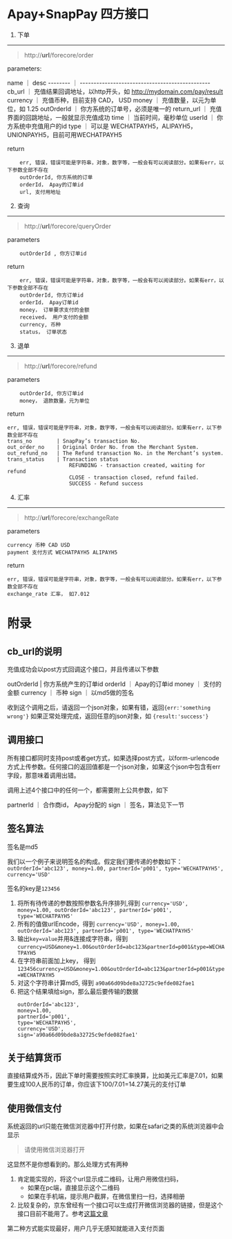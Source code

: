 Apay+SnapPay 四方接口
===========

1. 下单
---------------
>http://**url**/forecore/order

parameters:

name     ｜ desc
-------- ｜ -----------------------------------------------
cb_url   ｜ 充值结果回调地址，以http开头，如 http://mydomain.com/pay/result
currency ｜ 充值币种，目前支持 CAD， USD
money 	 ｜ 充值数量，以元为单位，如 1.25
outOrderId 	｜ 你方系统的订单号，必须是唯一的
return_url 	｜ 充值界面的回跳地址，一般就显示充值成功 
time 	｜ 当前时间，毫秒单位
userId 	｜ 你方系统中充值用户的id
type 	｜ 可以是 WECHATPAYH5，ALIPAYH5，UNIONPAYH5，目前可用WECHATPAYH5

return
```
	err, 错误，错误可能是字符串，对象，数字等，一般会有可以阅读部分。如果有err，以下参数全部不存在
	outOrderId, 你方系统的订单
	orderId， Apay的订单id
	url, 支付用地址
```

2. 查询
---------------
>http://**url**/forecore/queryOrder

parameters
```
	outOrderId , 你方订单id
```
return
```
	err, 错误，错误可能是字符串，对象，数字等，一般会有可以阅读部分。如果有err，以下参数全部不存在
	outOrderId, 你方订单id
	orderId， Apay订单id
	money， 订单要求支付的金额
	received， 用户支付的金额
	currency, 币种
	status， 订单状态
```

3. 退单
---------------
>http://**url**/forecore/refund

parameters
```
	outOrderId, 你方订单id
	money， 退款数量，元为单位
```

return
```
err, 错误，错误可能是字符串，对象，数字等，一般会有可以阅读部分。如果有err，以下参数全部不存在
trans_no		| SnapPay’s transaction No.
out_order_no 	| Original Order No. from the Merchant System.
out_refund_no	| The Refund transaction No. in the Merchant’s system.
trans_status	| Transaction status 
					REFUNDING - transaction created, waiting for refund
					CLOSE - transaction closed, refund failed.
					SUCCESS - Refund success
```
4. 汇率
---------------
>http://**url**/forecore/exchangeRate

parameters
```
currency 币种 CAD USD
payment 支付方式 WECHATPAYH5 ALIPAYH5
```

return 
```
err, 错误，错误可能是字符串，对象，数字等，一般会有可以阅读部分。如果有err，以下参数全部不存在
exchange_rate 汇率， 如7.012
```

附录
===============================
cb_url的说明
-------------------------
充值成功会以post方式回调这个接口，并且传递以下参数

outOrderId	| 你方系统产生的订单id
orderId		｜ Apay的订单id
money		｜ 支付的金额
currency	｜ 币种
sign		｜ 以md5做的签名

收到这个调用之后，请返回一个json对象，如果有错，返回``` {err:'something wrong'} ```
如果正常处理完成，返回任意的json对象，如 ``` {result:'success'} ```

调用接口
-------------------------
所有接口都同时支持post或者get方式，如果选择post方式，以form-urlencode方式上传参数。任何接口的返回值都是一个json对象，如果这个json中包含有err字段，那意味着调用出错。

调用上述4个接口中的任何一个，都需要附上公共参数，如下

partnerId	｜ 合作商id， Apay分配的
sign		｜ 签名，算法见下一节

签名算法
-------------------------
签名是md5

我们以一个例子来说明签名的构成。假定我们要传递的参数如下：
```outOrderId='abc123', money=1.00, partnerId='p001', type='WECHATPAYH5', currency='USD'```

签名的key是``` 123456 ```

1. 将所有待传递的参数按照参数名升序排列,得到
   ``` currency='USD', money=1.00, outOrderId='abc123', partnerId='p001', type='WECHATPAYH5'  ```
2. 所有的值做urlEncode，得到
	``` currency='USD', money=1.00, outOrderId='abc123', partnerId='p001', type='WECHATPAYH5'  ```
3. 输出```key=value```并用&连接成字符串，得到
	``` currency=USD&money=1.00&outOrderId=abc123&partnerId=p001&type=WECHATPAYH5 ```
4. 在字符串前面加上key， 得到
	``` 123456currency=USD&money=1.00&outOrderId=abc123&partnerId=p001&type=WECHATPAYH5 ```
5. 对这个字符串计算md5, 得到
   ```a90a66d09bde8a32725c9efde082fae1```
6. 把这个结果填给sign，那么最后要传输的数据
   ```
   outOrderId='abc123', 
   money=1.00, 
   partnerId='p001', 
   type='WECHATPAYH5', 
   currency='USD',
   sign='a90a66d09bde8a32725c9efde082fae1'
   ```

关于结算货币
---------------------------
直接结算成外币，因此下单时需要按照实时汇率换算，比如美元汇率是7.01，如果要生成100人民币的订单，你应该下100/7.01=14.27美元的支付订单

使用微信支付
---------------------------
系统返回的url只能在微信浏览器中打开付款，如果在safari之类的系统浏览器中会显示
> 请使用微信浏览器打开

这显然不是你想看到的。那么处理方式有两种
1. 肯定能实现的，将这个url显示成二维码，让用户用微信扫码，
   - 如果在pc端，直接显示这个二维码
   - 如果在手机端，提示用户截屏，在微信里扫一扫，选择相册
2. 比较复杂的，京东曾经有一个接口可以生成打开微信浏览器的链接，但是这个接口目前不能用了。参考[这篇文章](https://www.jianshu.com/p/f34d4d2bcf1d)

第二种方式能实现最好，用户几乎无感知就能进入支付页面
